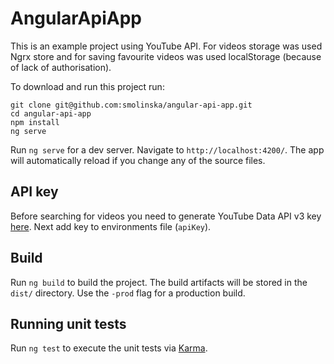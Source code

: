 # AngularApiApp

This is an example project using YouTube API.
For videos storage was used Ngrx store and for saving favourite videos was used localStorage (because of lack of authorisation).

To download and run this project run:

```
git clone git@github.com:smolinska/angular-api-app.git
cd angular-api-app
npm install
ng serve
```

Run `ng serve` for a dev server. Navigate to `http://localhost:4200/`. The app will automatically reload if you change any of the source files.

## API key
Before searching for videos you need to generate YouTube Data API v3 key [here](https://developers.google.com/youtube/v3/getting-started).
Next add key to environments file (`apiKey`).

## Build

Run `ng build` to build the project. The build artifacts will be stored in the `dist/` directory. Use the `-prod` flag for a production build.

## Running unit tests

Run `ng test` to execute the unit tests via [Karma](https://karma-runner.github.io).
